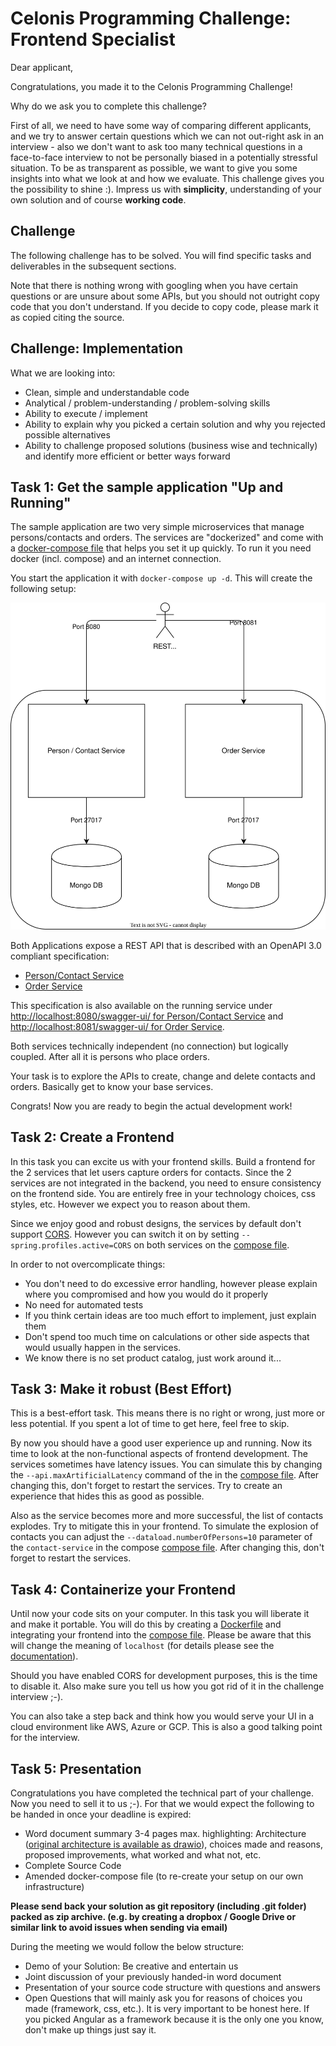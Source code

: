 # Celonis Programming Challenge: Frontend Specialist

Dear applicant,

Congratulations, you made it to the Celonis Programming Challenge!

Why do we ask you to complete this challenge?

First of all, we need to have some way of comparing different applicants, and we try to answer certain questions which we can not out-right ask in an interview - also we don't want to ask too many technical questions in a face-to-face interview to not be personally biased in a potentially stressful situation. To be as transparent as possible, we want to give you some insights into what we look at and how we evaluate. This challenge gives you the possibility to shine :). Impress us with **simplicity**, understanding of your own solution and of course **working code**.

## Challenge

The following challenge has to be solved. You will find specific tasks and deliverables in the subsequent sections.

Note that there is nothing wrong with googling when you have certain questions or are unsure about some APIs, but you should not outright copy code that you don't understand. If you decide to copy code, please mark it as copied citing the source.

## Challenge: Implementation

What we are looking into:

- Clean, simple and understandable code 
- Analytical / problem-understanding / problem-solving skills
- Ability to execute / implement 
- Ability to explain why you picked a certain solution and why you rejected possible alternatives
- Ability to challenge proposed solutions (business wise and technically) and identify more efficient or better ways forward


## Task 1: Get the sample application "Up and Running"

The sample application are two very simple microservices that manage persons/contacts and orders. The services are "dockerized" and come with a [docker-compose file](docker-compose.yaml) that helps you set it up quickly. To run it you need docker (incl. compose) and an internet connection. 

You start the application it with `docker-compose up -d`. This will create the following setup:

![Basic Architecture](assets/basic-deployment.svg)

Both Applications expose a REST API that is described with an OpenAPI 3.0 compliant specification:

* [Person/Contact Service](assets/contact_service_openapi.yaml)
* [Order Service](assets/order_service_openapi.yaml)

This specification is also available on the running service under [http://localhost:8080/swagger-ui/ for Person/Contact Service](http://localhost:8080/swagger-ui/) and [http://localhost:8081/swagger-ui/ for Order Service](http://localhost:8081/swagger-ui/).

Both services technically independent (no connection) but logically coupled. After all it is persons who place orders.

Your task is to explore the APIs to create, change and delete contacts and orders. Basically get to know your base services. 

Congrats! Now you are ready to begin the actual development work!

## Task 2: Create a Frontend

In this task you can excite us with your frontend skills. Build a frontend for the 2 services that let users capture orders for contacts. Since the 2 services are not integrated in the backend, you need to ensure consistency on the frontend side. You are entirely free in your technology choices, css styles, etc. However we expect you to reason about them. 

Since we enjoy good and robust designs, the services by default don't support [CORS](https://en.wikipedia.org/wiki/Cross-origin_resource_sharing). However you can switch it on by setting `--spring.profiles.active=CORS` on both services on the [compose file](docker-compose.yaml).  

In order to not overcomplicate things:

* You don't need to do excessive error handling, however please explain where you compromised and how you would do it properly
* No need for automated tests
* If you think certain ideas are too much effort to implement, just explain them
* Don't spend too much time on calculations or other side aspects that would usually happen in the services. 
* We know there is no set product catalog, just work around it...


## Task 3: Make it robust (Best Effort)

This is a best-effort task. This means there is no right or wrong, just more or less potential. If you spent a lot of time to get here, feel free to skip. 

By now you should have a good user experience up and running. Now its time to look at the non-functional aspects of frontend development. The services sometimes have latency issues. You can simulate this by changing the `--api.maxArtificialLatency` command of the in the [compose file](docker-compose.yaml). After changing this, don't forget to restart the services. Try to create an experience that hides this as good as possible.

Also as the service becomes more and more successful, the list of contacts explodes. Try to mitigate this in your frontend. To simulate the explosion of contacts you can adjust the `--dataload.numberOfPersons=10` parameter of the `contact-service` in the compose [compose file](docker-compose.yaml). After changing this, don't forget to restart the services.


## Task 4: Containerize your Frontend

Until now your code sits on your computer. In this task you will liberate it and make it portable. You will do this by creating a [Dockerfile](https://docs.docker.com/engine/reference/builder/) and integrating your frontend into the [compose file](docker-compose.yaml). Please be aware that this will change the meaning of `localhost` (for details please see the [documentation](https://docs.docker.com/compose/networking/)).

Should you have enabled CORS for development purposes, this is the time to disable it. Also make sure you tell us how you got rid of it in the challenge interview ;-).

You can also take a step back and think how you would serve your UI in a cloud environment like AWS, Azure or GCP. This is also a good talking point for the interview.


## Task 5: Presentation

Congratulations you have completed the technical part of your challenge. Now you need to sell it to us ;-). For that we would expect the following to be handed in once your deadline is expired:

* Word document summary 3-4 pages max. highlighting: Architecture ([original architecture is available as drawio](assets/Architecture.drawio)), choices made and reasons, proposed improvements, what worked and what not, etc.
* Complete Source Code 
* Amended docker-compose file (to re-create your setup on our own infrastructure)

**Please send back your solution as git repository (including .git folder) packed as zip archive. (e.g. by creating a dropbox / Google Drive or similar link to avoid issues when sending via email)**

During the meeting we would follow the below structure:

* Demo of your Solution: Be creative and entertain us
* Joint discussion of your previously handed-in word document
* Presentation of your source code structure with questions and answers
* Open Questions that will mainly ask you for reasons of choices you made (framework, css, etc.). It is very important to be honest here. If you picked Angular as a framework because it is the only one you know, don't make up things just say it. 
